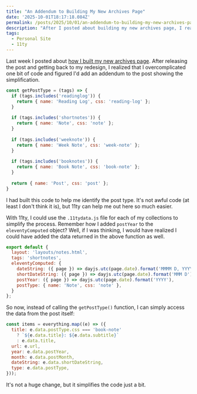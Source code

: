 ```yaml
---
title: "An Addendum to Building My New Archives Page"
date: '2025-10-01T18:17:18.084Z'
permalink: /posts/2025/10/01/an-addendum-to-building-my-new-archives-page/index.html
description: "After I posted about building my new archives page, I realized I could simplify the code using 11ty's built-in collections functionality."
tags:
  - Personal Site
  - 11ty
---
```

Last week I posted about [how I built my new archives page](/posts/2025/09/25/building-my-new-archives-page/). After releasing the post and getting back to my redesign, I realized that I overcomplicated one bit of code and figured I'd add an addendum to the post showing the simplification.
<!-- excerpt -->

```javascript
const getPostType = (tags) => {
  if (tags.includes('readinglog')) {
    return { name: 'Reading Log', css: 'reading-log' };
  }
  
  if (tags.includes('shortnotes')) {
    return { name: 'Note', css: 'note' };
  }
  
  if (tags.includes('weeknote')) {
    return { name: 'Week Note', css: 'week-note' };
  }
  
  if (tags.includes('booknotes')) {
    return { name: 'Book Note', css: 'book-note' };
  }
  
  return { name: 'Post', css: 'post' };
}
```

I had built this code to help me identify the post type. It's not awful code (at least I don't think it is), but 11ty can help me out here so much easier.

With 11ty, I could use the `.11tydata.js` file for each of my collections to simplify the process. Remember how I added `postYear` to the `eleventyComputed` object? Well, if I was thinking, I would have realized I could have added the data returned in the above function as well.

```javascript
export default {
  layout: 'layouts/notes.html',
  tags: 'shortnotes',
  eleventyComputed: {
    dateString: ({ page }) => dayjs.utc(page.date).format('MMMM D, YYYY'),
    shortDateString: ({ page }) => dayjs.utc(page.date).format('MMM D'),
    postYear: ({ page }) => dayjs.utc(page.date).format('YYYY'),
    postType: { name: 'Note', css: 'note' },
  }
};
```

So now, instead of calling the `getPostType()` function, I can simply access the data from the post itself:

```javascript
const items = everything.map((e) => ({
  title: e.data.postType.css === 'book-note'
    ? `${e.data.title}: ${e.data.subtitle}`
    : e.data.title,
  url: e.url,
  year: e.data.postYear,
  month: e.data.postMonth,
  dateString: e.data.shortDateString,
  type: e.data.postType,
}));
```

It's not a huge change, but it simplifies the code just a bit.